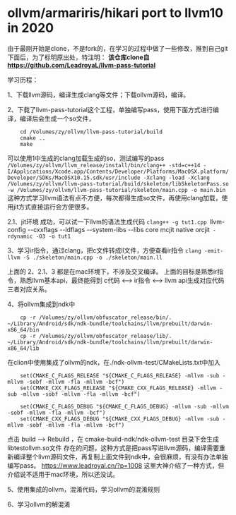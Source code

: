 # ollvm/armariris/hikari port to llvm10 in 2020
由于最刚开始是clone，不是fork的，在学习的过程中做了一些修改，推到自己git下面后，为了标明原出处，特注明：
**该仓库clone自 https://github.com/LeadroyaL/llvm-pass-tutorial**

学习历程：

1、下载llvm源码，编译生成clang等文件；下载ollvm源码，编译。

2、下载了llvm-pass-tutorial这个工程，单独编写pass，使用下面方式进行编译，编译后会生成一个so文件，
```
    cd /Volumes/zy/ollvm/llvm-pass-tutorial/build
    cmake ..
    make
```
可以使用1中生成的clang加载生成的so，测试编写的pass
    `/Volumes/zy/ollvm/llvm_release/install/bin/clang++ -std=c++14 -I/Applications/Xcode.app/Contents/Developer/Platforms/MacOSX.platform/Developer/SDKs/MacOSX10.15.sdk/usr/include -Xclang -load -Xclang /Volumes/zy/ollvm/llvm-pass-tutorial/build/skeleton/libSkeletonPass.so -w /Volumes/zy/ollvm/llvm-pass-tutorial/skeleton/main.cpp -o main.bin`
这种方式学习llvm语法有点不方便，每次都得生成so文件，再使用clang加载，使用jit方式直接运行会方便很多。

2.1、jit环境
成功，可以试一下llvm的语法生成代码
`clang++ -g tut1.cpp `llvm-config --cxxflags --ldflags --system-libs --libs core mcjit native orcjit` -rdynamic -O3 -o tut1`


3、学习ir指令，通过clang，把c文件转成ll文件，方便查看ir指令
    `clang -emit-llvm -S ./skeleton/main.cpp -o ./skeleton/main.ll`

上面的 2、2.1、3 都是在mac环境下，不涉及交叉编译。
上面的目标是熟悉ir指令，熟悉llvm基本api，最终能得到
c代码 <--> ir指令  <--> llvm api生成对应代码 三者对应关系。

4、将ollvm集成到ndk中
```
    cp -r /Volumes/zy/ollvm/obfuscator_release/bin/. ~/Library/Android/sdk/ndk-bundle/toolchains/llvm/prebuilt/darwin-x86_64/bin
    cp -r /Volumes/zy/ollvm/obfuscator_release/lib/. ~/Library/Android/sdk/ndk-bundle/toolchains/llvm/prebuilt/darwin-x86_64/lib
```
在clion中使用集成了ollvm的ndk，在./ndk-ollvm-test/CMakeLists.txt中加入
```
    set(CMAKE_C_FLAGS_RELEASE "${CMAKE_C_FLAGS_RELEASE} -mllvm -sub -mllvm -sobf -mllvm -fla -mllvm -bcf")
    set(CMAKE_CXX_FLAGS_RELEASE "${CMAKE_CXX_FLAGS_RELEASE} -mllvm -sub -mllvm -sobf -mllvm -fla -mllvm -bcf")
    
    set(CMAKE_C_FLAGS_DEBUG "${CMAKE_C_FLAGS_DEBUG} -mllvm -sub -mllvm -sobf -mllvm -fla -mllvm -bcf")
    set(CMAKE_CXX_FLAGS_DEBUG "${CMAKE_CXX_FLAGS_DEBUG} -mllvm -sub -mllvm -sobf -mllvm -fla -mllvm -bcf")
```
点击 build --> Rebuild ，在 cmake-build-ndk/ndk-ollvm-test 目录下会生成libtestollvm.so文件
存在的问题，这种方式是把pass写进llvm源码，编译需要重新编译整个llvm源码文件，再复制上面文件到ndk中，会很麻烦，有没有办法单独编写pass。
https://www.leadroyal.cn/?p=1008 这里大神介绍了一种方式，但介绍说不适用于mac环境，所以还没试。


5、使用集成的ollvm，混淆代码，学习ollvm的混淆规则

6、学习ollvm的解混淆

